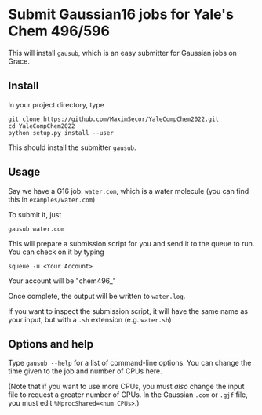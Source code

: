 # Submit Gaussian16 jobs for Yale's Chem 496/596

This will install `gausub`, which is an easy submitter for Gaussian jobs on Grace.

## Install

In your project directory, type 

```
git clone https://github.com/MaximSecor/YaleCompChem2022.git
cd YaleCompChem2022
python setup.py install --user
``` 

This should install the submitter `gausub`.

## Usage

Say we have a G16 job: `water.com`, which is a water molecule (you can find this in `examples/water.com`)

To submit it, just

```
gausub water.com
```

This will prepare a submission script for you and send it to the queue to run. You can check on it by typing 

```
squeue -u <Your Account>
```

Your account will be "chem496_<Your NetID>"
  
Once complete, the output will be written to `water.log`.

If you want to inspect the submission script, it will have the same name as your input, but with a `.sh` extension (e.g. `water.sh`)

## Options and help

Type `gausub --help` for a list of command-line options. You can change the time given to the job and number of CPUs here. 

(Note that if you want to use more CPUs, you must *also* change the input file to request a greater number of CPUs. In the Gaussian `.com` or `.gjf` file, you must edit `%NprocShared=<num CPUs>`.)


